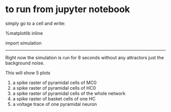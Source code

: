 # to run from jupyter notebook

simply go to a cell and write:

%matplotlib inline

import simulation


____________
Right now the simulation is run for 8 seconds without any attractors just the background noise.

This will show 5 plots
1. a spike raster of pyramidal cells of MC0
2. a spike raster of pyramidal cells of HC0
3. a spike raster of pyramidal cells of the whole network
4. a spike raster of basket cells of one HC
5. a voltage trace of one pyramidal neuron
